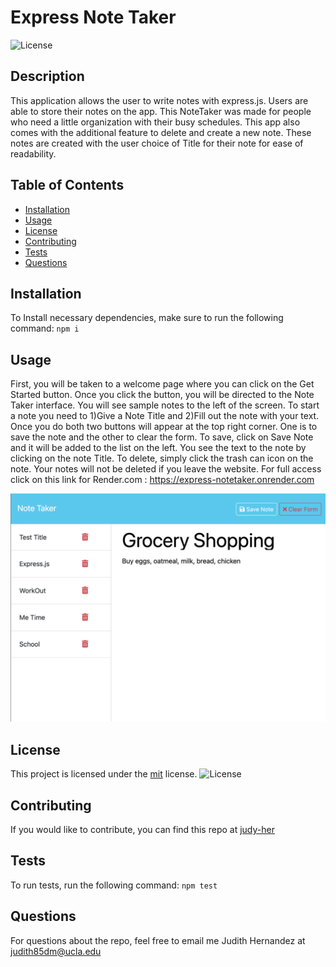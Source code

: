 # Express Note Taker

![License](https://img.shields.io/badge/License-MIT-yellow.svg)

## Description

This application allows the user to write notes with express.js. Users are able to store their notes on the app. This NoteTaker was made for people who need a little organization with their busy schedules. This app also comes with the additional feature to delete and create a new note. These notes are created with the user choice of Title for their note for ease of readability.

## Table of Contents

- [Installation](#installation)
- [Usage](#usage)
- [License](#license)
- [Contributing](#contributing)
- [Tests](#tests)
- [Questions](#questions)

## Installation

To Install necessary dependencies, make sure to run the following command:
`npm i`

## Usage

First, you will be taken to a welcome page where you can click on the Get Started button. Once you click the button, you will be directed to the Note Taker interface. You will see sample notes to the left of the screen. To start a note you need to 1)Give a Note Title and 2)Fill out the note with your text. Once you do both two buttons will appear at the top right corner. One is to save the note and the other to clear the form. To save, click on Save Note and it will be added to the list on the left. You see the text to the note by clicking on the note Title. To delete, simply click the trash can icon on the note. Your notes will not be deleted if you leave the website.
For full access click on this link for Render.com : https://express-notetaker.onrender.com

![NoteTaker](public/assets/images/Screenshot-notetaker.png)

## License

This project is licensed under the [mit](https://opensource.org/licenses/MIT) license.
![License](https://img.shields.io/badge/License-MIT-yellow.svg)

## Contributing

If you would like to contribute, you can find this repo at [judy-her](https://github.com/judy-her)

## Tests

To run tests, run the following command:
`npm test`

## Questions

For questions about the repo, feel free to email me Judith Hernandez at judith85dm@ucla.edu
